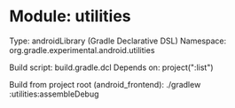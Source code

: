 # Module: utilities
Type: androidLibrary (Gradle Declarative DSL)
Namespace: org.gradle.experimental.android.utilities

Build script: build.gradle.dcl
Depends on: project(":list")

Build from project root (android_frontend):
./gradlew :utilities:assembleDebug
